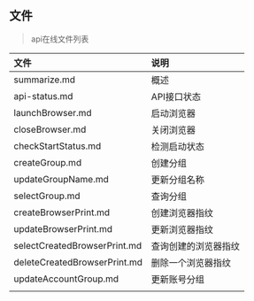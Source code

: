 
## 文件
> api在线文件列表

| 文件 | 说明 |
|:----| :-- |
| summarize.md | 概述 |
| api-status.md | API接口状态 |
| launchBrowser.md | 启动浏览器 |
| closeBrowser.md | 关闭浏览器 |
| checkStartStatus.md | 检测启动状态 |
| createGroup.md | 创建分组 |
| updateGroupName.md | 更新分组名称 |
| selectGroup.md | 查询分组 |
| createBrowserPrint.md | 创建浏览器指纹 |
| updateBrowserPrint.md | 更新浏览器指纹 |
| selectCreatedBrowserPrint.md | 查询创建的浏览器指纹 |
| deleteCreatedBrowserPrint.md | 删除一个浏览器指纹 |
| updateAccountGroup.md | 更新账号分组 |
| | |